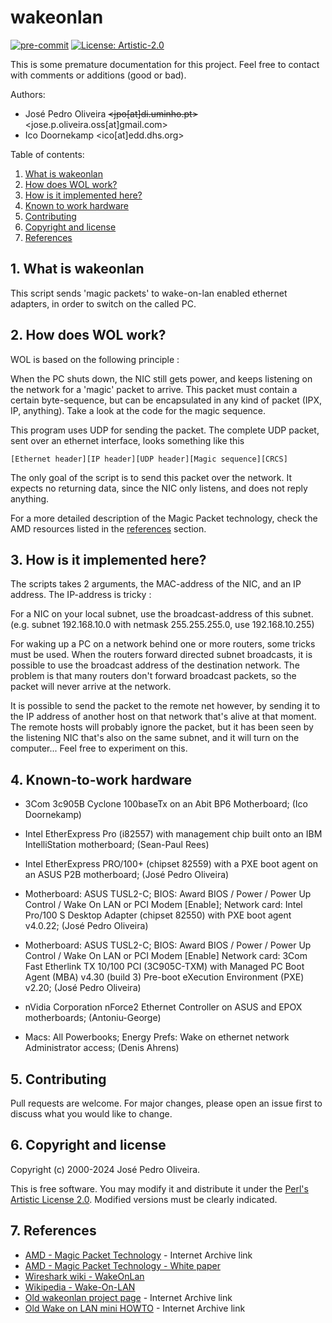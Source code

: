 # wakeonlan

[![pre-commit](https://img.shields.io/badge/pre--commit-enabled-brightgreen?logo=pre-commit)](https://github.com/pre-commit/pre-commit)
[![License: Artistic-2.0](https://img.shields.io/badge/License-Artistic_2.0-0298c3.svg)](https://opensource.org/licenses/Artistic-2.0)

This is some premature documentation for this project. Feel free to contact
with comments or additions (good or bad).

Authors:

* José Pedro Oliveira ~~<jpo[at]di.uminho.pt>~~ <jose.p.oliveira.oss[at]gmail.com>
* Ico Doornekamp <ico[at]edd.dhs.org>

Table of contents:

1. [What is wakeonlan](#1-what-is-wakeonlan)
2. [How does WOL work?](#2-how-does-wol-work)
3. [How is it implemented here?](#3-how-is-it-implemented-here)
4. [Known to work hardware](#4-known-to-work-hardware)
5. [Contributing](#5-contributing)
6. [Copyright and license](#6-copyright-and-license)
7. [References](#7-references)

## 1. What is wakeonlan

This script sends 'magic packets' to wake-on-lan enabled ethernet
adapters, in order to switch on the called PC.

## 2. How does WOL work?

WOL is based on the following principle :

When the PC shuts down, the NIC still gets power, and keeps listening on
the network for a 'magic' packet to arrive. This packet must contain a
certain byte-sequence, but can be encapsulated in any kind of packet
(IPX, IP, anything). Take a look at the code for the magic sequence.

This program uses UDP for sending the packet. The complete UDP packet, sent
over an ethernet interface, looks something like this

```text
[Ethernet header][IP header][UDP header][Magic sequence][CRCS]
```

The only goal of the script is to send this packet over the network. It
expects no returning data, since the NIC only listens, and does not reply
anything.

For a more detailed description of the Magic Packet technology, check the
AMD resources listed in the [references](#7-references) section.

## 3. How is it implemented here?

The scripts takes 2 arguments, the MAC-address of the NIC, and an IP
address. The IP-address is tricky :

For a NIC on your local subnet, use the broadcast-address of this subnet.
(e.g. subnet 192.168.10.0 with netmask 255.255.255.0, use 192.168.10.255)

For waking up a PC on a network behind one or more routers, some tricks must
be used. When the routers forward directed subnet broadcasts, it is possible
to use the broadcast address of the destination network. The problem is that
many routers don't forward broadcast packets, so the packet will never arrive
at the network.

It is possible to send the packet to the remote net however, by sending it
to the IP address of another host on that network that's alive at that
moment. The remote hosts will probably ignore the packet, but it has been
seen by the listening NIC that's also on the same subnet, and it will turn
on the computer... Feel free to experiment on this.

## 4. Known-to-work hardware

* 3Com 3c905B Cyclone 100baseTx on an Abit BP6 Motherboard;
  (Ico Doornekamp)

* Intel EtherExpress Pro (i82557) with management chip built onto an IBM
  IntelliStation motherboard;
  (Sean-Paul Rees)

* Intel EtherExpress PRO/100+ (chipset 82559) with a PXE boot agent on
  an ASUS P2B motherboard;
  (José Pedro Oliveira)

* Motherboard: ASUS TUSL2-C;
  BIOS: Award BIOS / Power / Power Up Control / Wake On LAN or PCI Modem [Enable];
  Network card: Intel Pro/100 S Desktop Adapter (chipset 82550)
  with PXE boot agent v4.0.22;
  (José Pedro Oliveira)

* Motherboard: ASUS TUSL2-C;
  BIOS: Award BIOS / Power / Power Up Control / Wake On LAN or PCI Modem [Enable]
  Network card: 3Com Fast Etherlink TX 10/100 PCI (3C905C-TXM)
  with Managed PC Boot Agent (MBA) v4.30 (build 3)
  Pre-boot eXecution Environment (PXE) v2.20;
  (José Pedro Oliveira)

* nVidia Corporation nForce2 Ethernet Controller on ASUS and EPOX motherboards;
  (Antoniu-George)

* Macs: All Powerbooks;
  Energy Prefs: Wake on ethernet network Administrator access;
  (Denis Ahrens)

## 5. Contributing

Pull requests are welcome. For major changes, please open an issue first
to discuss what you would like to change.

## 6. Copyright and license

Copyright (c) 2000-2024 José Pedro Oliveira.

This is free software. You may modify it and distribute it under the
[Perl's Artistic License 2.0](https://opensource.org/license/Artistic-2.0).
Modified versions must be clearly indicated.

## 7. References

* [AMD - Magic Packet Technology](https://web.archive.org/web/20000414213425/http://www.amd.com/products/npd/overview/20212.html) - Internet Archive link
* [AMD - Magic Packet Technology - White paper](https://www.amd.com/content/dam/amd/en/documents/archived-tech-docs/white-papers/20213.pdf)
* [Wireshark wiki - WakeOnLan](https://gitlab.com/wireshark/wireshark/-/wikis/WakeOnLan)
* [Wikipedia - Wake-On-LAN](https://en.wikipedia.org/wiki/Wake-on-LAN)
* [Old wakeonlan project page](https://web.archive.org/web/20140120212300/http://gsd.di.uminho.pt:80/jpo/software/wakeonlan/) - Internet Archive link
* [Old Wake on LAN mini HOWTO](https://web.archive.org/web/20080321144028/http://gsd.di.uminho.pt/jpo/software/wakeonlan/mini-howto/wol-mini-howto.html) - Internet Archive link

<!-- vim:set ai ts=4 sw=4 sts=4 et: -->
